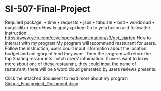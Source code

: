 # SI-507-Final-Project
Required package:
•	time
•	requests
•	json
•	tabulate
•	bs4
•	wordcloud
•	matplotlib
•	regex
How to apply api key: 
Go to yelp fusion and follow the instruction:
https://www.yelp.com/developers/documentation/v3/get_started
How to interact with my program
My program will recommend restaurant for users. 
Follow the instruction, users could input information about the location, budget and category of food they want. 
Then the program will return the top 3 rating restaurants match users’ information. 
If users want to know more about one of these restaurant, they could input the name of restaurant, there will be a word cloud generated by users reviews presents.

Click the attached document to read more about my program
[Sichun_Finalproject_Document.docx](https://github.com/sandraxxxxxx/SI-507-Final-Project/files/8551191/Sichun_Finalproject_Document.docx)
